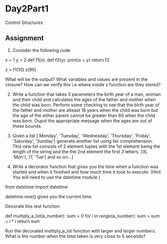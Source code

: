 # Day2Part1

Control Structures

## Assignment

1. Consider the following code

x = 1
y = 2
def f1(x):
    def f2(y):
        print(x + y)
    return f2 

z = f1(10)
z(90)

What will be the output?
What variables and values are present in the closure?
How can we verify this i.e where inside z function are they stored?

2. Write a function that takes 3 parameters the birth year of a man, woman and their child and calculates the ages of the father and mother when the child was born. Perform some checking to see that the birth year of the father and mother are atleast 18 years when the child was born but the age of the either parent cannot be greater than 60 when the child was born.
Ouput the appropriate message when the ages are out of these bounds.

3. Given a list ['Monday', 'Tuesday', 'Wednesday', 'Thursday', 'Friday', 'Saturday', 'Sunday']
generate another list using list comprehension.
This new list consists of 2 element tuples with the 1st element being the length of the string and the the 2nd element the first 3 letters.
[(6, 'Mon'), (7, 'Tue') and so on...]

4. Write a decorator function that gives you the time when a function was started and when it finsihed and how much time it took to execute.
(Hint: You will need to use the datetime module )

from datetime import datetime

datetime.now() gives you the current time.

Decorate this test function

def multiply_a_lot(a_number):
    sum = 0
    for i in range(a_number):
        sum = sum + i * i
    return sum

Run the decorated multiply_a_lot function with larger and larger numbers.
What is the number when the time taken is very close to 5 seconds? 
